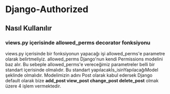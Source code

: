 # Django-Authorized

## Nasıl Kullanılır 

### views.py içerisinde allowed_perms decorator fonksiyonu
  
  views.py içerisinde bir fonksiyonun yapacağı işi allowed_perms'e parametre olarak belirtmeliyiz.
  allowed_perms Django'nun kendi Permissions modelini baz alır. Bu sebeple allowed_perms'e vereceğimiz parametreler belli bir standart içerisinde olmalıdır. Bu standart yapılacakİs_isinYapılacağıModel şeklinde olmalıdır. Modelimizin adını Post olarak kabul edersek Django default olarak bize **add_post view_post change_post delete_post** olmak üzere 4 işlem vermektedir. 
